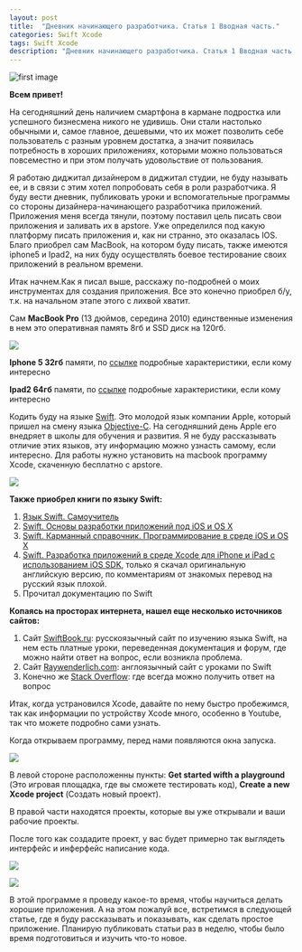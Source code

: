 ```yaml
---
layout: post
title:  "Дневник начинающего разработчика. Статья 1 Вводная часть."
categories: Swift Xcode
tags: Swift Xcode
description: "Дневник начинающего разработчика. Статья 1 Вводная часть."
---
```


![first image](http://s020.radikal.ru/i712/1609/b2/1777a35cfac8.jpg)

**Всем привет!**

На сегодняшний день наличием смартфона в кармане подростка или успешного бизнесмена
никого не удивишь. Они стали настолько обычными и, самое главное, дешевыми, что их
может позволить себе пользователь с разным уровнем достатка, а значит появилась
потребность в хороших приложениях, которыми можно пользоваться повсеместно и при
этом получать удовольствие от пользования.

Я работаю диджитал дизайнером в диджитал студии, не буду называть ее, и в связи с
этим хотел попробовать себя в роли разработчика. Я буду вести дневник, публиковать
уроки и  вспомогательные программы со стороны дизайнера-начинающего разработчика
приложений. Приложения меня всегда тянули, поэтому поставил цель писать свои
приложения и заливать их в apstore. Уже определился под какую платформу писать
приложения и, как ни странно, это оказалась IOS. Благо приобрел сам MacBook, на
котором буду писать, также имеются iphone5 и Ipad2, на них буду осуществлять
боевое тестирование своих приложений в реальном времени.

Итак начнем.Как я писал выше, расскажу по-подробней о моих инструментах для
создания приложения. Все это конечно приобрел б/у, т.к. на начальном этапе
этого с лихвой хватит.

Сам **MacBook Pro** (13 дюймов, середина 2010) единственные изменения в нем это
оперативная память 8гб и SSD диск на 120гб.

![](http://s014.radikal.ru/i327/1609/64/a5375276748b.jpg)

**Iphone 5 32гб** памяти, по [ссылке](https://market.yandex.ru/product/8454904/spec?hid=91491&track=char)
подробные характеристики, если кому интересно

**Ipad2 64гб** памяти, по [ссылке](http://www.svyaznoy.ru/catalog/notebook/7063/1313515)
подробные характеристики, если кому интересно

Кодить буду на языке [Swift](https://ru.wikipedia.org/wiki/Swift_(язык_программирования)).
Это молодой язык компании Apple, который пришел на смену языка [Objective-C](https://ru.wikipedia.org/wiki/Objective-C).
На сегодняшний день Apple его внедряет в школы для обучения и развития.
Я не буду рассказывать отличие этих языков, эту информацию можно узнасть
самому, если интересно. Для работы нужно установить на macbook программу
Xcode, скаченную бесплатно с apstore.

![](http://s017.radikal.ru/i415/1609/29/cbbacd38e683.jpg)

**Также приобрел книги по языку Swift:**

1. [Язык Swift. Самоучитель](http://www.ozon.ru/context/detail/id/33701486/)
1. [Swift. Основы разработки приложений под iOS и OS X](http://www.ozon.ru/context/detail/id/136226098/)
1. [Swift. Карманный справочник. Программирование в среде iOS и ОS X](http://www.ozon.ru/context/detail/id/135794164/)
1. [Swift. Разработка приложений в среде Xcode для iPhone и iPad с использованием iOS SDK](http://www.ozon.ru/context/detail/id/32876268/), только я скачал оригинальную английскую версию, по комментариям от знакомых перевод на русский язык плохой.
1. Прочитал документацию по Swift

**Копаясь на просторах интернета, нашел еще несколько источников сайтов:**

1. Сайт [SwiftBook.ru](http://Swiftbook.ru): русскоязычный сайт по изучению языка Swift, на нем есть платные уроки, переведенная документация и форум, где можно найти ответ на вопрос, если возникла проблема.
1. Сайт [Raywenderlich.com](https://www.raywenderlich.com): англоязычный сайт с уроками по Swift
1. Конечно же [Stack Overflow](http://stackoverflow.com): где всегда можно получить ответ на вопрос

Итак, когда устрановился Xcode, давайте по нему быстро пробежимся, так как информации
по устройству Xcode много, особенно в Youtube, так что можете подробно сами узнать.

Когда открываем программу, перед нами появляются окна запуска.

![](http://s019.radikal.ru/i610/1609/2a/e7843691d9f5.jpg)

В левой стороне расположенны пункты: **Get started wifth a playground** (Это игровая
площадка, где вы сможете тестировать код), **Create a new Xcode project** (Создать новый проект).

В правой части находятся проекты, которые вы уже открывали и ваши рабочие проекты.

После того как создадите проект, у вас будет примерно так выглядеть интерфейс и инферфейс написание кода.

![](http://s015.radikal.ru/i330/1609/58/0b904a16b375.jpg)

![](http://i026.radikal.ru/1609/25/1ac5aa5f7512.jpg)

В этой программе я проведу какое-то время, чтобы научиться делать хорошие приложения.
А на этом пожалуй все, встретимся в следующей статье, где я буду рассказывать и показывать,
как сделать простое приложение. Планирую публиковать статьи раз в неделю,
чтобы было время подготовиться и изучить что-то новое.

